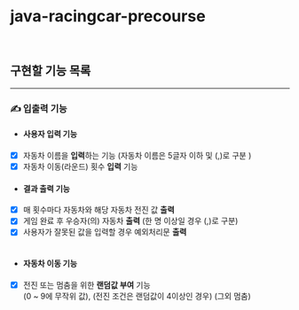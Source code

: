 # java-racingcar-precourse
<br/>

## 구현할 기능 목록
- - -

### ✍ 입출력 기능
- #### 사용자 입력 기능
- [x] 자동차 이름을 **입력**하는 기능 (자동차 이름은 5글자 이하 및 (,)로 구분 )
- [x] 자동차 이동(라운드) 횟수 **입력** 기능

- #### 결과 출력 기능
- [x] 매 횟수마다 자동차와 해당 자동차 전진 값 **출력**
- [x] 게임 완료 후 우승자(의) 자동차 **출력** (한 명 이상일 경우 (,)로 구분)
- [x] 사용자가 잘못된 값을 입력할 경우 예외처리문 **출력**
<br/><br/>

- #### 자동차 이동 기능 
- [x] 전진 또는 멈춤을 위한 **랜덤값 부여** 기능
<br/>(0 ~ 9에 무작위 값), (전진 조건은 랜덤값이 4이상인 경우) (그외 멈춤)
